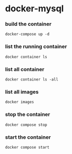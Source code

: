 # docker-mysql

### build the container

```
docker-compose up -d
```

### list the running container

```
docker container ls
```

### list all container

```
docker container ls -all
```

### list all images

```
docker images
```


### stop the container
```
docker compose stop
```

### start the container
```
docker compose start
```
